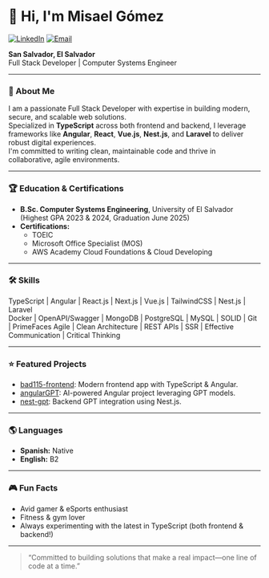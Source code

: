 # 👋 Hi, I'm Misael Gómez

[![LinkedIn](https://img.shields.io/badge/LinkedIn-misael--dev-blue?logo=linkedin)](https://linkedin.com/in/misael-dev)
[![Email](https://img.shields.io/badge/Email-misael.gomez454@gmail.com-red?logo=gmail)](mailto:misael.gomez454@gmail.com)

**San Salvador, El Salvador**  
Full Stack Developer | Computer Systems Engineer

---

### 🚀 About Me

I am a passionate Full Stack Developer with expertise in building modern, secure, and scalable web solutions.  
Specialized in **TypeScript** across both frontend and backend, I leverage frameworks like **Angular**, **React**, **Vue.js**, **Nest.js**, and **Laravel** to deliver robust digital experiences.  
I'm committed to writing clean, maintainable code and thrive in collaborative, agile environments.

---

### 🏆 Education & Certifications

- **B.Sc. Computer Systems Engineering**, University of El Salvador (Highest GPA 2023 & 2024, Graduation June 2025)
- **Certifications:**  
  - TOEIC  
  - Microsoft Office Specialist (MOS)  
  - AWS Academy Cloud Foundations & Cloud Developing

---

### 🛠️ Skills

TypeScript | Angular | React.js | Next.js | Vue.js | TailwindCSS | Nest.js | Laravel  
Docker | OpenAPI/Swagger | MongoDB | PostgreSQL | MySQL | SOLID | Git  | PrimeFaces
Agile | Clean Architecture | REST APIs | SSR | Effective Communication | Critical Thinking

---

### ⭐ Featured Projects

- [bad115-frontend](https://github.com/MisaelGG11/bad115-frontend): Modern frontend app with TypeScript & Angular.
- [angularGPT](https://github.com/MisaelGG11/angularGPT): AI-powered Angular project leveraging GPT models.
- [nest-gpt](https://github.com/MisaelGG11/nest-gpt): Backend GPT integration using Nest.js.

---

### 🌎 Languages

- **Spanish:** Native
- **English:** B2

---

### 🎮 Fun Facts

- Avid gamer & eSports enthusiast
- Fitness & gym lover
- Always experimenting with the latest in TypeScript (both frontend & backend!)

---

> “Committed to building solutions that make a real impact—one line of code at a time.”
